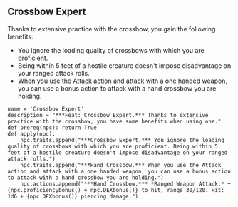 ## Crossbow Expert
Thanks to extensive practice with the crossbow, you gain the following benefits:

* You ignore the loading quality of crossbows with which you are proficient.
* Being within 5 feet of a hostile creature doesn't impose disadvantage on your ranged attack rolls.
* When you use the Attack action and attack with a one handed weapon, you can use a bonus action to attack with a hand crossbow you are holding.

```
name = 'Crossbow Expert'
description = "***Feat: Crossbow Expert.*** Thanks to extensive practice with the crossbow, you have some benefits when using one."
def prereq(npc): return True
def apply(npc):
    npc.traits.append("***Crossbow Expert.*** You ignore the loading quality of crossbows with which you are proficient. Being within 5 feet of a hostile creature doesn't impose disadvantage on your ranged attack rolls.")
    npc.traits.append("***Hand Crossbow.*** When you use the Attack action and attack with a one handed weapon, you can use a bonus action to attack with a hand crossbow you are holding.")
    npc.actions.append("***Hand Crossbow.*** *Ranged Weapon Attack:* +{npc.proficiencybonus() + npc.DEXbonus()} to hit, range 30/120. Hit: 1d6 + {npc.DEXbonus()} piercing damage.")
```

